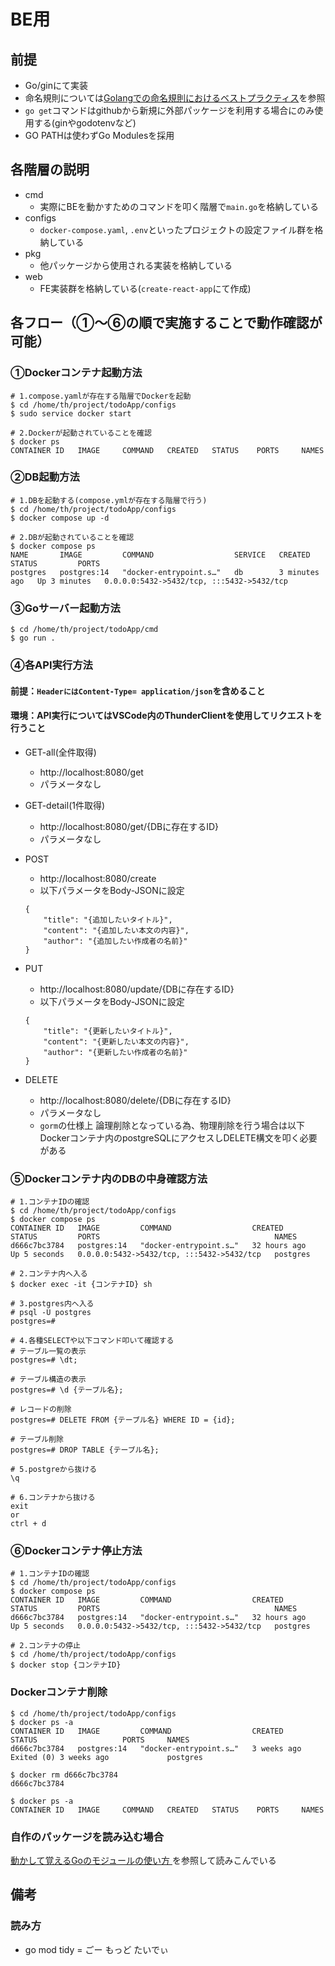 # BE用

## 前提
- Go/ginにて実装
- 命名規則については[Golangでの命名規則におけるベストプラクティス](https://zenn.dev/kenghaya/articles/1b88417b1fa44d)を参照
- `go get`コマンドはgithubから新規に外部パッケージを利用する場合にのみ使用する(ginやgodotenvなど)
- GO PATHは使わずGo Modulesを採用


## 各階層の説明
- cmd
    - 実際にBEを動かすためのコマンドを叩く階層で`main.go`を格納している
- configs
    - `docker-compose.yaml`, `.env`といったプロジェクトの設定ファイル群を格納している
- pkg
    - 他パッケージから使用される実装を格納している
- web
    - FE実装群を格納している(`create-react-app`にて作成)


## 各フロー（①～⑥の順で実施することで動作確認が可能）
### ①Dockerコンテナ起動方法
```
# 1.compose.yamlが存在する階層でDockerを起動
$ cd /home/th/project/todoApp/configs
$ sudo service docker start

# 2.Dockerが起動されていることを確認
$ docker ps
CONTAINER ID   IMAGE     COMMAND   CREATED   STATUS    PORTS     NAMES
```


### ②DB起動方法
```
# 1.DBを起動する(compose.ymlが存在する階層で行う)
$ cd /home/th/project/todoApp/configs
$ docker compose up -d

# 2.DBが起動されていることを確認
$ docker compose ps
NAME       IMAGE         COMMAND                  SERVICE   CREATED         STATUS         PORTS
postgres   postgres:14   "docker-entrypoint.s…"   db        3 minutes ago   Up 3 minutes   0.0.0.0:5432->5432/tcp, :::5432->5432/tcp
```


### ③Goサーバー起動方法
```
$ cd /home/th/project/todoApp/cmd
$ go run .
```


### ④各API実行方法
#### 前提：`HeaderにはContent-Type= application/json`を含めること
#### 環境：API実行についてはVSCode内のThunderClientを使用してリクエストを行うこと
- GET-all(全件取得)
    - http://localhost:8080/get
    - パラメータなし

- GET-detail(1件取得)
    - http://localhost:8080/get/{DBに存在するID}
    - パラメータなし

- POST
    - http://localhost:8080/create
    - 以下パラメータをBody-JSONに設定
    ```
    {
        "title": "{追加したいタイトル}",
        "content": "{追加したい本文の内容}",
        "author": "{追加したい作成者の名前}"
    }
    ```

- PUT
    - http://localhost:8080/update/{DBに存在するID}
    - 以下パラメータをBody-JSONに設定
    ```
    {
        "title": "{更新したいタイトル}",
        "content": "{更新したい本文の内容}",
        "author": "{更新したい作成者の名前}"
    }
    ```

- DELETE
    - http://localhost:8080/delete/{DBに存在するID}
    - パラメータなし
    - `gorm`の仕様上 論理削除となっている為、物理削除を行う場合は以下Dockerコンテナ内のpostgreSQLにアクセスしDELETE構文を叩く必要がある


### ⑤Dockerコンテナ内のDBの中身確認方法
```
# 1.コンテナIDの確認
$ cd /home/th/project/todoApp/configs
$ docker compose ps
CONTAINER ID   IMAGE         COMMAND                  CREATED        STATUS         PORTS                                       NAMES
d666c7bc3784   postgres:14   "docker-entrypoint.s…"   32 hours ago   Up 5 seconds   0.0.0.0:5432->5432/tcp, :::5432->5432/tcp   postgres

# 2.コンテナ内へ入る
$ docker exec -it {コンテナID} sh

# 3.postgres内へ入る
# psql -U postgres
postgres=# 

# 4.各種SELECTや以下コマンド叩いて確認する
# テーブル一覧の表示
postgres=# \dt;

# テーブル構造の表示
postgres=# \d {テーブル名};

# レコードの削除
postgres=# DELETE FROM {テーブル名} WHERE ID = {id};

# テーブル削除
postgres=# DROP TABLE {テーブル名};

# 5.postgreから抜ける
\q

# 6.コンテナから抜ける
exit
or
ctrl + d
```


### ⑥Dockerコンテナ停止方法
```
# 1.コンテナIDの確認
$ cd /home/th/project/todoApp/configs
$ docker compose ps
CONTAINER ID   IMAGE         COMMAND                  CREATED        STATUS         PORTS                                       NAMES
d666c7bc3784   postgres:14   "docker-entrypoint.s…"   32 hours ago   Up 5 seconds   0.0.0.0:5432->5432/tcp, :::5432->5432/tcp   postgres

# 2.コンテナの停止
$ cd /home/th/project/todoApp/configs
$ docker stop {コンテナID}
```


### Dockerコンテナ削除
```
$ cd /home/th/project/todoApp/configs
$ docker ps -a
CONTAINER ID   IMAGE         COMMAND                  CREATED       STATUS                   PORTS     NAMES
d666c7bc3784   postgres:14   "docker-entrypoint.s…"   3 weeks ago   Exited (0) 3 weeks ago             postgres

$ docker rm d666c7bc3784
d666c7bc3784

$ docker ps -a
CONTAINER ID   IMAGE     COMMAND   CREATED   STATUS    PORTS     NAMES
```

### 自作のパッケージを読み込む場合
[動かして覚えるGoのモジュールの使い方
](https://qiita.com/Rqixy/items/b906fcb54cf162427775)を参照して読みこんでいる


## 備考
### 読み方
- go mod tidy = ごー もっど たいでぃ
